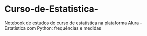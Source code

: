 # Curso-de-Estatistica-
Notebook de estudos do curso de estatística na plataforma Alura - Estatística com Python: frequências e medidas
